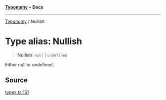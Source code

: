 [**Typonomy**](../README.md) • **Docs**

***

[Typonomy](../globals.md) / Nullish

# Type alias: Nullish

> **Nullish**: `null` \| `undefined`

Either null or undefined.

## Source

[types.ts:151](https://github.com/softcraft-development/typonomy/blob/eea886e2cab97560257369acf8e7d17e5016c6e5/src/types.ts#L151)
